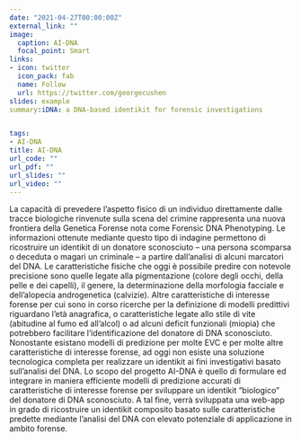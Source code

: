 ```yaml
---
date: "2021-04-27T00:00:00Z"
external_link: ""
image:
  caption: AI-DNA
  focal_point: Smart
links:
- icon: twitter
  icon_pack: fab
  name: Follow
  url: https://twitter.com/georgecushen
slides: example
summary:iDNA: a DNA-based identikit for forensic investigations


tags:
- AI-DNA
title: AI-DNA 
url_code: ""
url_pdf: ""
url_slides: "" 
url_video: ""
---
```


 La capacità di prevedere l’aspetto fisico di un individuo direttamente dalle tracce biologiche rinvenute sulla scena del crimine rappresenta una nuova frontiera della Genetica Forense nota come Forensic DNA Phenotyping. Le informazioni ottenute mediante questo tipo di indagine permettono di ricostruire un identikit di un donatore sconosciuto – una persona scomparsa o deceduta o magari un criminale – a partire dall’analisi di alcuni marcatori del DNA. Le caratteristiche fisiche che oggi è possibile predire con notevole precisione sono quelle legate alla pigmentazione (colore degli occhi, della pelle e dei capelli), il genere, la determinazione della morfologia facciale e dell’alopecia androgenetica (calvizie). Altre caratteristiche di interesse forense per cui sono in corso ricerche per la definizione di modelli predittivi riguardano l’età anagrafica, o caratteristiche legate allo stile di vite (abitudine al fumo ed all’alcol) o ad alcuni deficit funzionali (miopia) che potrebbero facilitare l’identificazione del donatore di DNA sconosciuto.
Nonostante esistano modelli di predizione per molte EVC e per molte altre caratteristiche di interesse forense, ad oggi non esiste una soluzione tecnologica completa per realizzare un identikit ai fini investigativi basato sull’analisi del DNA.
Lo scopo del progetto AI-DNA è quello di formulare ed integrare in maniera efficiente modelli di predizione accurati di caratteristiche di interesse forense per sviluppare un identikit “biologico” del donatore di DNA sconosciuto. A tal fine, verrà sviluppata una web-app in grado di ricostruire un identikit composito basato sulle caratteristiche predette mediante l’analisi del DNA con elevato potenziale di applicazione in ambito forense. 